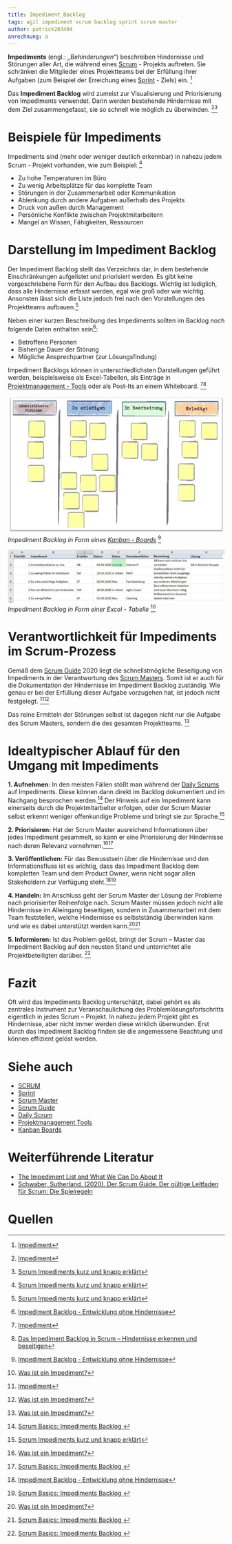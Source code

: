 ```yaml
---
title: Impediment_Backlog
tags: agil impediment scrum backlog sprint scrum master
author: patrick203494
anrechnung: a
---
```


**Impediments** (engl.: *„Behinderungen“*) beschreiben Hindernisse und Störungen aller Art, die während eines [Scrum](SCRUM.md) - Projekts auftreten. Sie schränken die Mitglieder eines Projektteams bei der Erfüllung ihrer Aufgaben (zum Beispiel der Erreichung eines [Sprint](Sprint.md) - Ziels) ein. [^1]

Das **Impediment Backlog** wird zumeist zur Visualisierung und Priorisierung von Impediments verwendet. Darin werden bestehende Hindernisse mit dem Ziel zusammengefasst, sie so schnell wie möglich zu überwinden. [^1][^2]


# Beispiele für Impediments

Impediments sind (mehr oder weniger deutlich erkennbar) in nahezu jedem Scrum - Projekt vorhanden,
wie zum Beispiel: [^2]
* Zu hohe Temperaturen im Büro
* Zu wenig Arbeitsplätze für das komplette Team
* Störungen in der Zusammenarbeit oder Kommunikation
* Ablenkung durch andere Aufgaben außerhalb des Projekts
* Druck von außen durch Management 
* Persönliche Konflikte zwischen Projektmitarbeitern
* Mangel an Wissen, Fähigkeiten, Ressourcen

# Darstellung im Impediment Backlog

Der Impediment Backlog stellt das Verzeichnis dar, in dem bestehende Einschränkungen aufgelistet und priorisiert werden. Es gibt keine vorgeschriebene Form für den Aufbau des Backlogs. Wichtig ist lediglich, dass alle Hindernisse erfasst werden, egal wie groß oder wie wichtig. Ansonsten lässt sich die Liste jedoch frei nach den Vorstellungen des Projektteams aufbauen.[^2]

Neben einer kurzen Beschreibung des Impediments sollten im Backlog noch folgende Daten enthalten sein[^3]: 

* Betroffene Personen
* Bisherige Dauer der Störung
* Mögliche Ansprechpartner (zur Lösungsfindung)

Impediment Backlogs können in unterschiedlichsten Darstellungen geführt werden, beispielsweise als Excel-Tabellen, als Einträge in [Projektmanagement - Tools](Uebersicht_PM_Tools.md) oder als Post-Its an einem Whiteboard. [^1][^4]


![Impediment Backlog in Form eines Kanban - Boards](Impediment_Backlog/Kanbanboard.jpg)                                                    
*Impediment Backlog in Form eines [Kanban - Boards](Kanban_Boards.md)*  [^3]


![Impediment Backlog in Form einer Excel - Tabelle](Impediment_Backlog/b2ap3_large_Tabelle_Impedimen_20200805-060323_1.JPG)
*Impediment Backlog in Form einer Excel - Tabelle*  [^5]


# Verantwortlichkeit für Impediments im Scrum-Prozess

Gemäß dem [Scrum Guide](Scrum_Guide.md) 2020 liegt die schnellstmögliche Beseitigung von Impediments in der Verantwortung des [Scrum Masters](Scrum_Master.md). 
Somit ist er auch für die Dokumentation der Hindernisse im Impediment Backlog zuständig. Wie genau er bei der Erfüllung dieser Aufgabe vorzugehen hat, ist jedoch nicht festgelegt.  [^1][^5]

Das reine Ermitteln der Störungen selbst ist dagegen nicht nur die Aufgabe des Scrum Masters, sondern die des gesamten Projektteams. [^5]


# Idealtypischer Ablauf für den Umgang mit Impediments

**1. Aufnehmen:** In den meisten Fällen stößt man während der [Daily Scrums](Daily_Scrum.md) auf Impediments. Diese können dann direkt im Backlog dokumentiert und im Nachgang besprochen werden.[^6]
Der Hinweis auf ein Impediment kann einerseits durch die Projektmitarbeiter erfolgen, oder der Scrum Master selbst erkennt weniger offenkundige Probleme und bringt sie zur Sprache.[^2]


**2. Priorisieren:** Hat der Scrum Master ausreichend Informationen über jedes Impediment gesammelt, so kann er eine Priorisierung der Hindernisse nach deren Relevanz vornehmen.[^5][^6]


**3. Veröffentlichen:** Für das Bewusstsein über die Hindernisse und den Informationsfluss ist es wichtig, dass das Impediment Backlog dem kompletten Team und dem Product Owner, wenn nicht sogar allen Stakeholdern zur Verfügung steht.[^3][^6]


**4. Handeln:** Im Anschluss geht der Scrum Master der Lösung der Probleme nach priorisierter Reihenfolge nach. 
Scrum Master müssen jedoch nicht alle Hindernisse im Alleingang beseitigen, sondern in Zusammenarbeit mit dem Team feststellen, welche Hindernisse es selbstständig überwinden kann und wie es dabei unterstützt werden kann.[^5][^6]


**5. Informieren:** Ist das Problem gelöst, bringt der Scrum – Master das Impediment Backlog auf den neusten Stand und unterrichtet alle Projektbeteiligten darüber. [^6]


# Fazit

Oft wird das Impediments Backlog unterschätzt, dabei gehört es als zentrales Instrument zur Veranschaulichung des Problemlösungsfortschritts eigentlich in jedes Scrum – Projekt. In nahezu jedem Projekt gibt es Hindernisse, aber nicht immer werden diese wirklich überwunden. Erst durch das Impediment Backlog finden sie die angemessene Beachtung und können effizient gelöst werden.


# Siehe auch

* [SCRUM](SCRUM.md)
* [Sprint](Sprint.md)
* [Scrum Master](Scrum_Master.md)
* [Scrum Guide](Scrum_Guide.md)
* [Daily Scrum](Daily_Scrum.md)
* [Projektmanagement Tools](Uebersicht_PM_Tools.md)
* [Kanban Boards](Kanban_Boards.md)


# Weiterführende Literatur

* [The Impediment List and What We Can Do About It](https://www.youtube.com/watch?v=R2LhL6RkUh)
* [Schwaber, Sutherland. (2020). Der Scrum Guide. Der gültige Leitfaden für Scrum: Die Spielregeln](https://www.itsmgroup.com/fileadmin/user_upload/pdfs/2020-Scrum-Guide-German.pdf)

# Quellen

[^1]: [Impediment](https://www.onlinesolutionsgroup.de/blog/glossar/i/impediment/)
[^2]: [Scrum Impediments kurz und knapp erklärt](https://alphanodes.com/de/scrum-impediments-kurz-knapp-erklaert)
[^3]: [Impediment Backlog - Entwicklung ohne Hindernisse](https://blog.ordix.de/impediment-backlog)
[^4]: [Das Impediment Backlog in Scrum – Hindernisse erkennen und beseitigen](http://agiles-projektmanagement.org/scrum-impediment-backlog/)
[^5]: [Was ist ein Impediment?](https://t2informatik.de/wissen-kompakt/impediment/)
[^6]: [Scrum Basics: Impediments Backlog ](http://unternehmen-organisieren.de/2019/01/31/scrum-basics-impediments-backlog/)
